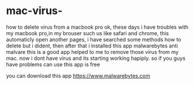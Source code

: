 # mac-virus-
how to delete virus from a macbook pro 
ok, 
these days i have troubles with my macbook pro,in my brouser such us like safari and chrome, this  automaticly open another 
pages, i have searched some methods how to delete but i dident, then after that i installed this app <p1>malwarebytes anti malvare</p1>
this is a good app helped to me to remove those virus from my mac. now i dont have virus and its starting working hapiply.
so if you guys have problems can use this app is free 

you can download this app
https://www.malwarebytes.com


